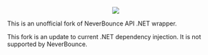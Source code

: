 <p align="center"><img src="https://neverbounce-marketing.s3.amazonaws.com/neverbounce_color_600px.png"></p>


This is an unofficial fork of NeverBounce API .NET wrapper. 

This fork is an update to current .NET dependency injection. It is not supported by NeverBounce.


